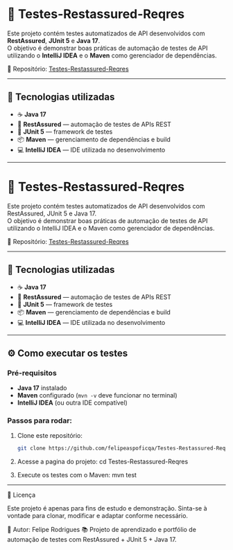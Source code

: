 # 🧪 Testes-Restassured-Reqres

Este projeto contém testes automatizados de API desenvolvidos com **RestAssured**, **JUnit 5** e **Java 17**.  
O objetivo é demonstrar boas práticas de automação de testes de API utilizando o **IntelliJ IDEA** e o **Maven** como gerenciador de dependências.

📂 Repositório: [Testes-Restassured-Reqres](https://github.com/felipeaspoficqa/Testes-Restassured-Reqres)

---

## 🚀 Tecnologias utilizadas

- ☕ **Java 17**
- 🧰 **RestAssured** — automação de testes de APIs REST
- 🧪 **JUnit 5** — framework de testes
- 📦 **Maven** — gerenciamento de dependências e build
- 💻 **IntelliJ IDEA** — IDE utilizada no desenvolvimento

---

# 🧪 Testes-Restassured-Reqres

Este projeto contém testes automatizados de API desenvolvidos com RestAssured, JUnit 5 e Java 17.  
O objetivo é demonstrar boas práticas de automação de testes de API utilizando o IntelliJ IDEA e o Maven como gerenciador de dependências.

📂 Repositório: [Testes-Restassured-Reqres](https://github.com/felipeaspoficqa/Testes-Restassured-Reqres)

---

## 🚀 Tecnologias utilizadas

- ☕ **Java 17**
- 🧰 **RestAssured** — automação de testes de APIs REST
- 🧪 **JUnit 5** — framework de testes
- 📦 **Maven** — gerenciamento de dependências e build
- 💻 **IntelliJ IDEA** — IDE utilizada no desenvolvimento

---

## ⚙️ Como executar os testes

### Pré-requisitos
- **Java 17** instalado  
- **Maven** configurado (`mvn -v` deve funcionar no terminal)  
- **IntelliJ IDEA** (ou outra IDE compatível)

### Passos para rodar:
1. Clone este repositório:
   ```bash
   git clone https://github.com/felipeaspoficqa/Testes-Restassured-Reqres.git

2. Acesse a pagina do projeto:
   cd Testes-Restassured-Reqres
   
3. Execute os testes com o Maven:
   mvn test

---

📄 Licença

Este projeto é apenas para fins de estudo e demonstração.
Sinta-se à vontade para clonar, modificar e adaptar conforme necessário.

💬 Autor: Felipe Rodrigues
📚 Projeto de aprendizado e portfólio de automação de testes com RestAssured + JUnit 5 + Java 17.





